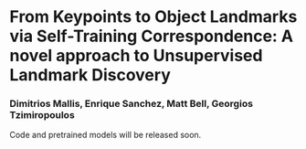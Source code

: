 # From Keypoints to Object Landmarks via Self-Training Correspondence: A novel approach to Unsupervised Landmark Discovery
### Dimitrios Mallis, Enrique Sanchez, Matt Bell, Georgios Tzimiropoulos

Code and pretrained models will be released soon.
